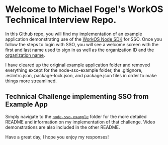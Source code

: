 # Welcome to Michael Fogel's WorkOS Technical Interview Repo. 

In this Github repo, you will find my implementation of an example application demonstrating use of the [WorkOS Node SDK](https://github.com/workos-inc/workos-node) for SSO. Once you follow the steps to login with SSO, you will see a welcome screen with the first and last name used to sign in as well as the organization ID and the [organization name](https://workos.com/docs/reference/organization/get). 

I have cleared up the original example application folder and removed everything except for the node-sso-example folder, the .gitignore, .eslintrc.json, package-lock.json, and package.json files in order to make things more streamlined. 

## Technical Challenge implementing SSO from Example App

Simply navigate to the [`node-sso-example`](https://github.com/mikefogelj/WorkOS-SSO-Example/tree/my-sso-work/node-sso-example) folder for the more detailed README and information on my implementation of that challenge. Video demonstrations are also included in the other README. 

Have a great day, I hope you enjoy my responses! 
